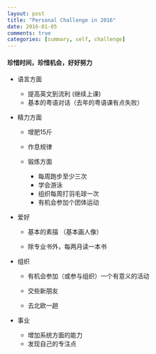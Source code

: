```yaml
---
layout: post
title: "Personal Challenge in 2016"
date: 2016-01-05
comments: true
categories: [summary, self, challenge]
---
```


#### 珍惜时间，珍惜机会，好好努力

* 语言方面 
  - 提高英文到流利 (继续上课) 
  - 基本的粤语对话（去年的粤语课有点失败） 
  

* 精力方面  
  - 增肥15斤
  
  - 作息规律 
  
  - 锻炼方面 
    + 每周跑步至少三次 
    + 学会游泳 
    + 组织每周打羽毛球一次 
    + 有机会参加个团体运动 
 
* 爱好  
  - 基本的素描 （基本画人像） 
  
  - 除专业书外，每两月读一本书 
  
* 组织  
  - 有机会参加（或参与组织）一个有意义的活动  

  - 交些新朋友 
  - 去北欧一趟 

* 事业  
  - 增加系统方面的能力  
  - 发现自己的专注点 
